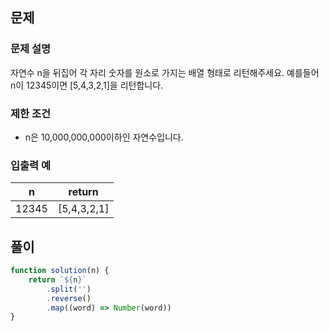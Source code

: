 ## 문제

### 문제 설명

자연수 n을 뒤집어 각 자리 숫자를 원소로 가지는 배열 형태로 리턴해주세요. 예를들어 n이 12345이면 [5,4,3,2,1]을 리턴합니다.

### 제한 조건

- n은 10,000,000,000이하인 자연수입니다.

### 입출력 예

| n | return |
| - | ------ |
| 12345 | [5,4,3,2,1] |

## 풀이

```javascript
function solution(n) {
    return `${n}`
        .split('')
        .reverse()
        .map((word) => Number(word))
}
```
